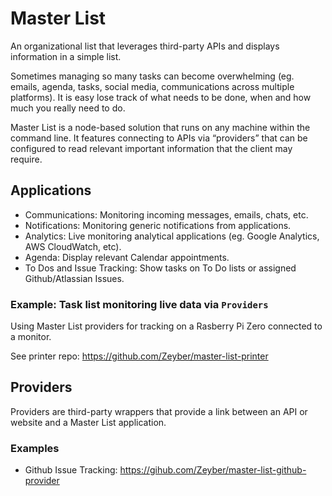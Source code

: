 # Master List

An organizational list that leverages third-party APIs and displays information in a simple list.

Sometimes managing so many tasks can become overwhelming (eg. emails, agenda, tasks, social media, communications across multiple platforms). It is easy lose track of what needs to be done, when and how much you really need to do.

Master List is a node-based solution that runs on any machine within the command line. It features connecting to APIs via “providers” that can be configured to read relevant important information that the client may require.

## Applications

- Communications: Monitoring incoming messages, emails, chats, etc.
- Notifications: Monitoring generic notifications from applications.
- Analytics: Live monitoring analytical applications (eg. Google Analytics, AWS CloudWatch, etc).
- Agenda: Display relevant Calendar appointments.
- To Dos and Issue Tracking: Show tasks on To Do lists or assigned Github/Atlassian Issues.

### Example: Task list monitoring live data via `Providers`

Using Master List providers for tracking on a Rasberry Pi Zero connected to a monitor.

See printer repo: https://github.com/Zeyber/master-list-printer

## Providers

Providers are third-party wrappers that provide a link between an API or website and a Master List application.

### Examples

- Github Issue Tracking: https://gihub.com/Zeyber/master-list-github-provider

